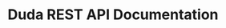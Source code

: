 ---
title: Duda REST API Documentation

language_tabs:
  - shell: cURL

toc_footers:
  - <a href='/developers/'>Back to Developer Portal</a>
  - <a href='/developers/rest-api/api-terms'>Duda API Terms of Service</a>
  - <a href='https://help.dudamobile.com/' target="_blank">View Duda Support Docs</a>

includes:
  - intro
  - multiscreen
  - accounts
  - permissions
  - analytics

search: true
---